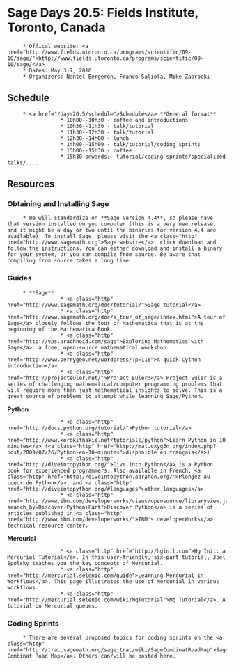 

# Sage Days 20.5: Fields Institute, Toronto, Canada

         * Offical website: <a href="http://www.fields.utoronto.ca/programs/scientific/09-10/sage/">http://www.fields.utoronto.ca/programs/scientific/09-10/sage/</a> 
         * Dates: May 3-7, 2010 
         * Organizers: Nantel Bergeron, Franco Saliola, Mike Zabrocki 

## Schedule

         * <a href="/days20.5/schedule">Schedule</a> **General format** 
                     * 10h00--10h30 - coffee and introductions 
                     * 10h30--11h30 - talk/tutorial 
                     * 11h30--12h30 - talk/tutorial 
                     * 12h30--14h00 - lunch 
                     * 14h00--15h00 - talk/tutorial/coding sprints 
                     * 15h00--15h30 - coffee 
                     * 15h30 onwards:  tutorial/coding sprints/specialized talks/.... 

## Resources


### Obtaining and Installing Sage

         * We will standardize on **Sage Version 4.4**, so please have that version installed on you computer (this is a very new release, and it might be a day or two until the binaries for version 4.4 are available). To install Sage, please visit the <a class="http" href="http://www.sagemath.org">Sage website</a>, click download and follow the instructions. You can either download and install a binary for your system, or you can compile from source. Be aware that compiling from source takes a long time. 

### Guides

         * **Sage** 
                     * <a class="http" href="http://www.sagemath.org/doc/tutorial/">Sage tutorial</a> 
                     * <a class="http" href="http://www.sagemath.org/doc/a_tour_of_sage/index.html">A tour of Sage</a> closely follows the tour of Mathematica that is at the beginning of the Mathematica Book. 
                     * <a class="http" href="http://vps.arachnoid.com/sage">Exploring Mathematics with Sage</a>: a free, open-source mathematical workshop 
                     * <a class="http" href="http://www.perrygeo.net/wordpress/?p=116">A quick Cython introduction</a> 
                     * <a class="http" href="http://projecteuler.net/">Project Euler:</a> Project Euler is a series of challenging mathematical/computer programming problems that will require more than just mathematical insights to solve. This is a great source of problems to attempt while learning Sage/Python. 
**Python** 

                     * <a class="http" href="http://docs.python.org/tutorial/">Python tutorial</a> 
                     * <a class="http" href="http://www.korokithakis.net/tutorials/python">Learn Python in 10 minutes</a> (<a class="http" href="http://mat.oxyg3n.org/index.php?post/2009/07/26/Python-en-10-minutes">disponible en français</a>) 
                     * <a class="http" href="http://diveintopython.org/">Dive into Python</a> is a Python book for experienced programmers. Also available in French, <a class="http" href="http://diveintopython.adrahon.org/">Plongez au coeur de Python</a>, and <a class="http" href="http://diveintopython.org/#languages">other languages</a>. 
                     * <a class="http" href="http://www.ibm.com/developerworks/views/opensource/libraryview.jsp?search_by=Discover+Python+Part">Discover Python</a> is a series of articles published in <a class="http" href="http://www.ibm.com/developerworks/">IBM's developerWorks</a> technical resource center. 
**Mercurial** 

                     * <a class="http" href="http://hginit.com">Hg Init: a Mercurial Tutorial</a>. In this user-friendly, six-part tutorial, Joel Spolsky teaches you the key concepts of Mercurial. 
                     * <a class="http" href="http://mercurial.selenic.com/guide">Learning Mercurial in Workflows</a>. This page illustrates the use of Mercurial in various workflows. 
                     * <a class="http" href="http://mercurial.selenic.com/wiki/MqTutorial">Mq Tutorial</a>. A tutorial on Mercurial queues. 

### Coding Sprints

         * There are several proposed topics for coding sprints on the <a class="http" href="http://trac.sagemath.org/sage_trac/wiki/SageCombinatRoadMap">Sage-Combinat Road Map</a>. Others can/will be posted here. 